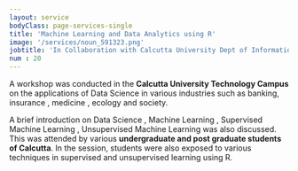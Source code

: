 ```yaml
---
layout: service
bodyClass: page-services-single
title: 'Machine Learning and Data Analytics using R'
image: '/services/noun_591323.png' 
jobtitle: 'In Collaboration with Calcutta University Dept of Information Technology and B.P. Poddar Institute of Management and Technology'
num : 20
---
```

A workshop was conducted in the **Calcutta University Technology Campus** on the applications of Data Science in various industries such as banking, insurance , medicine , ecology  and society.  

A brief introduction on  Data Science , Machine Learning , Supervised Machine Learning , Unsupervised Machine Learning was also discussed.  This was attended by various **undergraduate and post graduate students of Calcutta**. In the session, students were also exposed to various techniques in supervised and unsupervised learning using R.  

